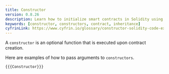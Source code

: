 ```yaml
---
title: Constructor
version: 0.8.26
description: Learn how to initialize smart contracts in Solidity using a constructor
keywords: [constructor, constructors, contract, inheritance]
cyfrinLink: https://www.cyfrin.io/glossary/constructor-solidity-code-example
---
```


A `constructor` is an optional function that is executed upon contract creation.

Here are examples of how to pass arguments to `constructors`.

```solidity
{{{Constructor}}}
```
